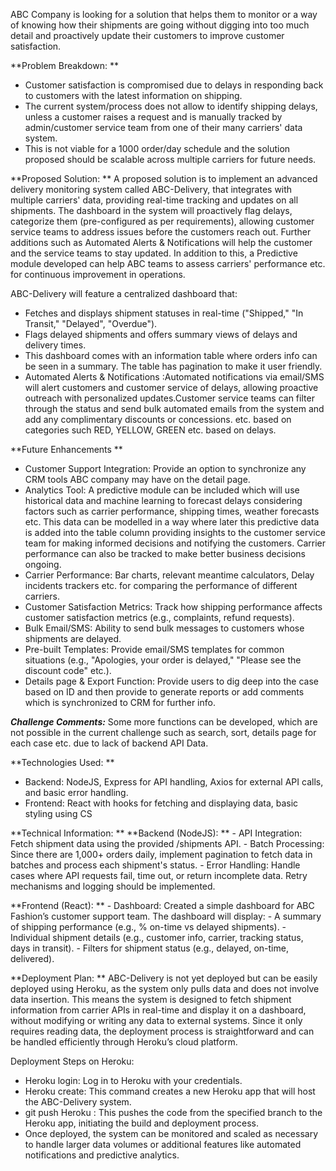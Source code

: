 ABC Company is looking for a solution that helps them to monitor or a way of knowing how their shipments are going without digging into too much detail and proactively update their customers to improve customer satisfaction. 

**Problem Breakdown:  **
- Customer satisfaction is compromised due to delays in responding back to customers with the latest information on shipping. 
- The current system/process does not allow to identify shipping delays, unless a customer raises a request and is manually tracked by admin/customer service team from one of their many carriers' data system. 
- This is not viable for a 1000 order/day schedule and the solution proposed should be scalable across multiple carriers for future needs.  
  
**Proposed Solution: **
A proposed solution is to implement an advanced delivery monitoring system called ABC-Delivery, that integrates with multiple carriers' data, providing real-time tracking and updates on all shipments. The dashboard in the system will proactively flag delays, categorize them (pre-configured as per requirements), allowing customer service teams to address issues before the customers reach out. Further additions such as Automated Alerts & Notifications will help the customer and the service teams to stay updated. In addition to this, a Predictive module developed can help ABC teams to assess carriers' performance etc. for continuous improvement in operations. 

ABC-Delivery will feature a centralized dashboard that: 

- Fetches and displays shipment statuses in real-time ("Shipped," "In Transit," "Delayed", "Overdue"). 
- Flags delayed shipments and offers summary views of delays and delivery times. 
- This dashboard comes with an information table where orders info can be seen in a summary. The table has pagination to make it user friendly.
- Automated Alerts & Notifications :Automated notifications via email/SMS will alert customers and customer service of delays, allowing proactive outreach with personalized updates.Customer service teams can filter through the status and send bulk automated emails from the system and add any complimentary discounts or concessions. etc. based on categories such RED, YELLOW, GREEN etc. based on delays. 

**Future Enhancements **
- Customer Support Integration: Provide an option to synchronize any CRM tools ABC company may have on the detail page.  
- Analytics Tool: A predictive module can be included which will use historical data and machine learning to forecast delays considering factors such as carrier performance, shipping times, weather forecasts etc. This data can be modelled in a way where later this predictive data is added into the table column providing insights to the customer service team for making informed decisions and notifying the customers. Carrier performance can also be tracked to make better business decisions ongoing. 
- Carrier Performance: Bar charts, relevant meantime calculators, Delay incidents trackers etc. for comparing the performance of different carriers. 
- Customer Satisfaction Metrics: Track how shipping performance affects customer satisfaction metrics (e.g., complaints, refund requests). 
- Bulk Email/SMS: Ability to send bulk messages to customers whose shipments are delayed. 
- Pre-built Templates: Provide email/SMS templates for common situations (e.g., "Apologies, your order is delayed," "Please see the discount code" etc.). 
- Details page & Export Function: Provide users to dig deep into the case based on ID and then provide to generate reports or add comments which is synchronized to CRM for further info.  

_**Challenge Comments:**_ Some more functions can be developed, which are not possible in the current challenge such as search, sort, details page for each case etc. due to lack of backend API Data. 
 
**Technologies Used: **
- Backend: NodeJS, Express for API handling, Axios for external API calls, and basic error handling. 
- Frontend: React with hooks for fetching and displaying data, basic styling using CS
  
**Technical Information: **
  **Backend (NodeJS): **
      - API Integration: Fetch shipment data using the provided /shipments API. 
      - Batch Processing: Since there are 1,000+ orders daily, implement pagination to fetch data in batches and process each shipment's status. 
      - Error Handling: Handle cases where API requests fail, time out, or return incomplete data. Retry mechanisms and logging should be implemented. 

**Frontend (React): **
       - Dashboard: Created a simple dashboard for ABC Fashion’s customer support team. The dashboard will display: 
       - A summary of shipping performance (e.g., % on-time vs delayed shipments). 
       - Individual shipment details (e.g., customer info, carrier, tracking status, days in transit). 
       - Filters for shipment status (e.g., delayed, on-time, delivered). 

**Deployment Plan: **
ABC-Delivery is not yet deployed but can be easily deployed using Heroku, as the system only pulls data and does not involve data insertion. This means the system is designed to fetch shipment information from carrier APIs in real-time and display it on a dashboard, without modifying or writing any data to external systems. Since it only requires reading data, the deployment process is straightforward and can be handled efficiently through Heroku’s cloud platform. 

Deployment Steps on Heroku: 
- Heroku login: Log in to Heroku with your credentials. 
- Heroku create: This command creates a new Heroku app that will host the ABC-Delivery system. 
- git push Heroku <branch name>: This pushes the code from the specified branch to the Heroku app, initiating the build and deployment process. 
- Once deployed, the system can be monitored and scaled as necessary to handle larger data volumes or additional features like automated notifications and predictive analytics. 
